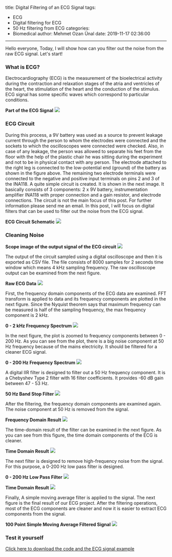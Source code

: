 title: Digital Filtering of an ECG Signal
tags:
  - ECG
  - Digital filtering for ECG
  - 50 Hz filtering from ECG
categories:
  - Biomedical
author: Mehmet Ozan Ünal
date: 2019-11-17 02:36:00
---

Hello everyone,
Today, I will show how can you filter out the noise from the raw ECG signal. Let's start!

### What is ECG?

Electrocardiography (ECG) is the measurement of the bioelectrical activity during the contraction and relaxation stages of the atria and ventricles of the heart, the stimulation of the heart and the conduction of the stimulus. ECG signal has some specific waves which correspond to particular conditions.

**Part of the ECG Signal**
![](/images/ekg15.jpg)

### ECG Circuit
During this process, a 9V battery was used as a source to prevent leakage current through the person to whom the electrodes were connected and the sockets to which the oscilloscopes were connected were checked. Also, in case of any leakage, the person was allowed to separate his feet from the floor with the help of the plastic chair he was sitting during the experiment and not to be in physical contact with any person. The electrode attached to the right leg is connected to the low-potential end (ground) of the battery as shown in the figure above. The remaining two electrode terminals were connected to the negative and positive input terminals on pins 2 and 3 of the INA118. A quite simple circuit is created. It is shown in the next image. It basically consists of 3 components: 2 x 9V battery, instrumentation amplifier INA118 with proper connection and a gain resistor, and electrode connections. The circuit is not the main focus of this post. For further information please send me an email. In this post, I will focus on digital filters that can be used to filter out the noise from the ECG signal.

**ECG Circuit Schematic**
![](/images/ekgcircuit.png)

### Cleaning Noise

**Scope image of the output signal of the ECG circuit**
![](/images/ekg14.jpg)

The output of the circuit sampled using a digital oscilloscope and then it is exported as CSV file. The file consists of 8000 samples for 2 seconds time window which means 4 kHz sampling frequency. The raw oscilloscope output can be examined from the next figure.

**Raw ECG Data**
![](/images/ekg20.png)

First, the frequency domain components of the ECG data are examined. FFT transform is applied to data and its frequency components are plotted in the next figure. Since the Nyquist theorem says that maximum frequency can be measured is half of the sampling frequency, the max frequency component is 2 kHz.

**0 - 2 kHz Frequency Spectrum**
![](/images/ekg4.png)

In the next figure, the plot is zoomed to frequency components between 0 - 200 Hz. As you can see from the plot, there is a big noise component at 50 Hz frequency because of the mains electricity. It should be filtered for a cleaner ECG signal.

**0 - 200 Hz Frequency Spectrum**
![](/images/ekg6.png)

A digital IIR filter is designed to filter out a 50 Hz frequency component. It is a Chebyshev Type 2 filter with 16 filter coefficients. It provides -60 dB gain between 47 - 53 Hz.

**50 Hz Band Stop Filter**
![](/images/ekg3.png)

After the filtering, the frequency domain components are examined again. The noise component at 50 Hz is removed from the signal.

**Frequency Domain Result**
![](/images/ekg16.png)

The time-domain result of the filter can be examined in the next figure. As you can see from this figure, the time domain components of the ECG is cleaner.

**Time Domain Result**
![](/images/ekg11.png)

The next filter is designed to remove high-frequency noise from the signal. For this purpose, a 0-200 Hz low pass filter is designed.

**0 - 200 Hz Low Pass Filter**
![](/images/ekg7.png)

**Time Domain Result**
![](/images/ekg8.png)

Finally, A simple moving average filter is applied to the signal. The next figure is the final result of our ECG project. After the filtering operations, most of the ECG components are cleaner and now it is easier to extract ECG components from the signal.

**100 Point Simple Moving Average Filtered Signal**
![](/images/ekg12.png)


### Test it yourself

[Click here to download the code and the ECG signal example](https://github.com/mozanunal/digital-filtering-of-ecg-signal)
